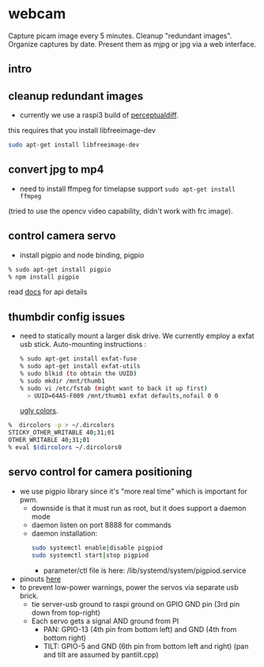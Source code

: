 # webcam

Capture picam image every 5 minutes.  Cleanup "redundant images".
Organize captures by date.  Present them as mjpg or jpg via a web 
interface.

## intro


## cleanup redundant images

* currently we use a raspi3 build of 
[perceptualdiff](https://github.com/myint/perceptualdiff).

this requires that you install libfreeimage-dev

```sh
sudo apt-get install libfreeimage-dev
```

## convert jpg to mp4

* need to install ffmpeg for timelapse support
    `sudo apt-get install ffmpeg`

(tried to use the opencv video capability, didn't work with frc image).

## control camera servo

* install pigpio and node binding, pigpio

```sh
% sudo apt-get install pigpio
% npm install pigpio
```

read [docs](http://abyz.me.uk/rpi/pigpio/) for api details 

## thumbdir config issues

* need to statically mount a larger disk drive.  We currently
  employ a exfat usb stick. Auto-mounting instructions :

  ```sh
  % sudo apt-get install exfat-fuse
  % sudo apt-get install exfat-utils
  % sudo blkid (to obtain the UUID)
  % sudo mkdir /mnt/thumb1
  % sudo vi /etc/fstab (might want to back it up first)
    > UUID=64A5-F009 /mnt/thumb1 exfat defaults,nofail 0 0
  ```

    [ugly colors](https://unix.stackexchange.com/questions/241726/fix-ls-colors-for-directories-with-777-permission).

```sh
%  dircolors -p > ~/.dircolors
STICKY_OTHER_WRITABLE 40;31;01 
OTHER_WRITABLE 40;31;01
% eval $(dircolors ~/.dircolors0
```

## servo control for camera positioning

* we use pigpio library since it's "more real time" which is important for pwm.
    * downside is that it must run as root, but it does support a daemon mode
    * daemon listen on port 8888 for commands
    * daemon installation:
        ```sh
        sudo systemctl enable|disable pigpiod
        sudo systemctl start|stop pigpiod
        ```
        * parameter/ctl file is here: /lib/systemd/system/pigpiod.service
* pinouts [here](https://elinux.org/RPi_Low-level_peripherals)
* to prevent low-power warnings, power the servos via separate usb brick.
  * tie server-usb ground to raspi ground on GPIO GND pin  (3rd pin down from top-right)
  * Each servo gets a signal AND ground from PI 
    * PAN: GPIO-13 (4th pin from bottom left) and GND (4th from bottom right)
    * TILT: GPIO-5 and GND (6th pin from bottom left and right)
    (pan and tilt are assumed by pantilt.cpp)

